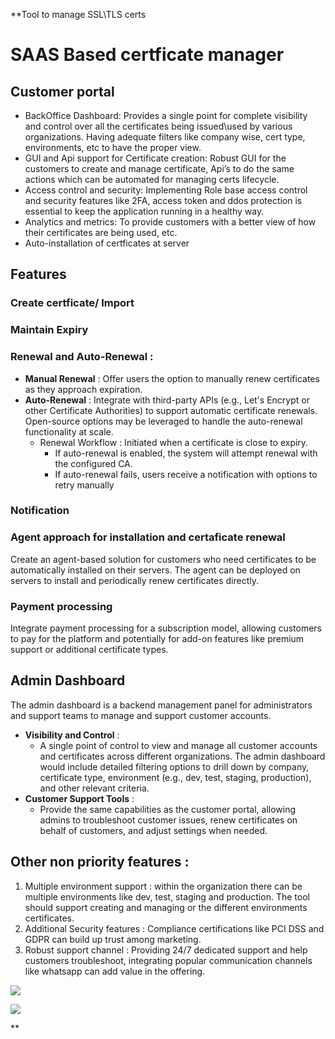 **Tool to manage SSL\TLS certs

# SAAS Based certficate manager

## Customer portal

* BackOffice Dashboard: Provides a single point for complete visibility and control over all the certificates being issued\used by various organizations. Having adequate filters like company wise, cert type, environments, etc to have the proper view.
* GUI and Api support for Certificate creation: Robust GUI for the customers to create and manage certificate, Api’s to do the same actions which can be automated for managing certs lifecycle.
* Access control and security: Implementing Role base access control and security features like 2FA, access token and ddos protection is essential to keep the application running in a healthy way.
* Analytics and metrics: To provide customers with a better view of how their certificates are being used, etc.
* Auto-installation of certficates at server

## Features

### Create certficate/ Import

### Maintain Expiry

### **Renewal and Auto-Renewal** :

* **Manual Renewal** : Offer users the option to manually renew certificates as they approach expiration.
* **Auto-Renewal** : Integrate with third-party APIs (e.g., Let's Encrypt or other Certificate Authorities) to support automatic certificate renewals. Open-source options may be leveraged to handle the auto-renewal functionality at scale.
  * Renewal Workflow : Initiated when a certificate is close to expiry.
    * If auto-renewal is enabled, the system will attempt renewal with the configured CA.
    * If auto-renewal fails, users receive a notification with options to retry manually

### Notification

### Agent approach for installation and certaficate renewal

Create an agent-based solution for customers who need certificates to be automatically installed on their servers. The agent can be deployed on servers to install and periodically renew certificates directly.

### Payment processing

Integrate payment processing for a subscription model, allowing customers to pay for the platform and potentially for add-on features like premium support or additional certificate types.

## Admin Dashboard

The admin dashboard is a backend management panel for administrators and support teams to manage and support customer accounts.

* **Visibility and Control** :
  * A single point of control to view and manage all customer accounts and certificates across different organizations. The admin dashboard would include detailed filtering options to drill down by company, certificate type, environment (e.g., dev, test, staging, production), and other relevant criteria.
* **Customer Support Tools** :
  * Provide the same capabilities as the customer portal, allowing admins to troubleshoot customer issues, renew certificates on behalf of customers, and adjust settings when needed.

## Other non priority features :

1. Multiple environment support :  within the organization there can be multiple environments like dev, test, staging and production. The tool should support creating and managing or the different environments certificates.
2. Additional Security features : Compliance certifications like PCI DSS and GDPR can build up trust among marketing.
3. Robust support channel : Providing 24/7 dedicated support and help customers troubleshoot, integrating popular communication channels like whatsapp can add value in the offering.

![](https://lh7-qw.googleusercontent.com/docsz/AD_4nXdNi68mbESaKeLji82FqYi6Q2482q9ix5qA8YaFIwU-SQJBeTckSiB4TUxVTkjiBzQa09yvromXQ31gx8-d4NjdyK5gvhXfux3fcTGTDcmysVrwYIuRmdHbcPqUtd3lPM34jipRqYiyXPOUuxQ8ZsN78nmY?key=SqB5g-wMQhF7uwZyMNd0vpgl)

![](https://lh7-qw.googleusercontent.com/docsz/AD_4nXfxYcHn1Ud54N_JnZuahPnw9fSl1bU_xvzd1IUwfGKmm9fRFzfSeI1fQKf38_MCfaZrs1oRijqYsmeEcQU2M7SHz5J2sCYDLDNdZ4IBsRGBY4IRnaBVYsHH4WQJnMGPyRmH0h2Ew4wuHi4pNsHKcENAznRf?key=SqB5g-wMQhF7uwZyMNd0vpgl)

**
